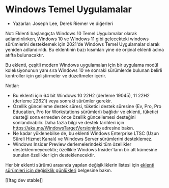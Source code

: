 # Windows Temel Uygulamalar #

* Yazarlar: Joseph Lee, Derek Riemer ve diğerleri

Not: Eklenti başlangıçta Windows 10 Temel Uygulamalar olarak
adlandırılırken, Windows 10 ve Windows 11 gibi gelecekteki windows
sürümlerini desteklemek için 2021'de Windows Temel Uygulamalar olarak
yeniden adlandırıldı. Bu eklentinin bazı kısımları yine de orijinal eklenti
adına atıfta bulunacaktır.

Bu eklenti, çeşitli modern Windows uygulamaları için bir uygulama modül
koleksiyonunun yanı sıra Windows 10 ve sonraki sürümlerde bulunan belirli
kontroller için geliştirmeler ve düzeltmeler içerir.

Notlar:

* Bu eklenti için 64 bit Windows 10 22H2 (derleme 19045), 11 22H2 (derleme
  22621) veya sonraki sürümler gerekir.
* Özellik güncelleme destek süresi, tüketici destek süresine (Ev, Pro, Pro
  Education, Pro for Workstations sürümleri) bağlıdır ve eklenti, tüketici
  desteği sona ermeden önce özellik güncellemesi desteğini
  sonlandırabilir. Daha fazla bilgi ve destek tarihleri ​​için
  <https://aka.ms/WindowsTargetVersioninfo> adresine bakın.
* Ne kadar yüklenebilse de, bu eklenti Windows Enterprise LTSC (Uzun Süreli
  Hizmet Kanalı) ve Windows Server sürümlerini desteklemez.
* Windows Insider Preview derlemelerindeki tüm özellikler
  desteklenmeyecektir; özellikle Windows Insider'ların bir alt kümesine
  sunulan özellikler için desteklenecektir.

Her bir eklenti sürümü arasında yapılan değişikliklerin listesi için
[eklenti sürümleri için değişiklik günlükleri][1] belgesine bakın.

[[!tag dev stable]]

[1]: https://github.com/josephsl/wintenapps/wiki/w10changelog
